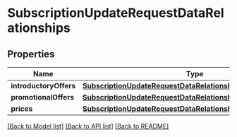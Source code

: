 # SubscriptionUpdateRequestDataRelationships

## Properties
Name | Type | Description | Notes
------------ | ------------- | ------------- | -------------
**introductoryOffers** | [**SubscriptionUpdateRequestDataRelationshipsIntroductoryOffers**](SubscriptionUpdateRequestDataRelationshipsIntroductoryOffers.md) |  | [optional] 
**promotionalOffers** | [**SubscriptionUpdateRequestDataRelationshipsPromotionalOffers**](SubscriptionUpdateRequestDataRelationshipsPromotionalOffers.md) |  | [optional] 
**prices** | [**SubscriptionUpdateRequestDataRelationshipsPrices**](SubscriptionUpdateRequestDataRelationshipsPrices.md) |  | [optional] 

[[Back to Model list]](../README.md#documentation-for-models) [[Back to API list]](../README.md#documentation-for-api-endpoints) [[Back to README]](../README.md)


